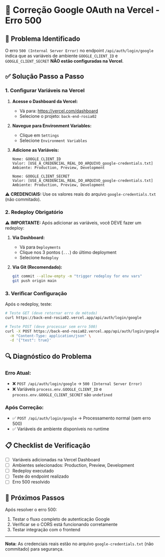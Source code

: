 # 🔧 Correção Google OAuth na Vercel - Erro 500

## 🚨 Problema Identificado

O erro `500 (Internal Server Error)` no endpoint `/api/auth/login/google` indica que as variáveis de ambiente `GOOGLE_CLIENT_ID` e `GOOGLE_CLIENT_SECRET` **NÃO estão configuradas na Vercel**.

## ✅ Solução Passo a Passo

### 1. Configurar Variáveis na Vercel

1. **Acesse o Dashboard da Vercel:**
   - Vá para: https://vercel.com/dashboard
   - Selecione o projeto: `back-end-rosia02`

2. **Navegue para Environment Variables:**
   - Clique em `Settings`
   - Selecione `Environment Variables`

3. **Adicione as Variáveis:**
   ```
   Nome: GOOGLE_CLIENT_ID
   Valor: [USE_A_CREDENCIAL_REAL_DO_ARQUIVO_google-credentials.txt]
   Ambiente: Production, Preview, Development
   ```
   
   ```
   Nome: GOOGLE_CLIENT_SECRET
   Valor: [USE_A_CREDENCIAL_REAL_DO_ARQUIVO_google-credentials.txt]
   Ambiente: Production, Preview, Development
   ```

⚠️ **CREDENCIAIS:** Use os valores reais do arquivo `google-credentials.txt` (não commitado).

### 2. Redeploy Obrigatório

⚠️ **IMPORTANTE:** Após adicionar as variáveis, você DEVE fazer um redeploy:

1. **Via Dashboard:**
   - Vá para `Deployments`
   - Clique nos 3 pontos (`...`) do último deployment
   - Selecione `Redeploy`

2. **Via Git (Recomendado):**
   ```bash
   git commit --allow-empty -m "trigger redeploy for env vars"
   git push origin main
   ```

### 3. Verificar Configuração

Após o redeploy, teste:

```bash
# Teste GET (deve retornar erro de método)
curl https://back-end-rosia02.vercel.app/api/auth/login/google

# Teste POST (deve processar sem erro 500)
curl -X POST https://back-end-rosia02.vercel.app/api/auth/login/google \
  -H "Content-Type: application/json" \
  -d '{"test": true}'
```

## 🔍 Diagnóstico do Problema

### Erro Atual:
- ❌ `POST /api/auth/login/google` → `500 (Internal Server Error)`
- ❌ Variáveis `process.env.GOOGLE_CLIENT_ID` e `process.env.GOOGLE_CLIENT_SECRET` são `undefined`

### Após Correção:
- ✅ `POST /api/auth/login/google` → Processamento normal (sem erro 500)
- ✅ Variáveis de ambiente disponíveis no runtime

## 📋 Checklist de Verificação

- [ ] Variáveis adicionadas na Vercel Dashboard
- [ ] Ambientes selecionados: Production, Preview, Development
- [ ] Redeploy executado
- [ ] Teste do endpoint realizado
- [ ] Erro 500 resolvido

## 🚀 Próximos Passos

Após resolver o erro 500:
1. Testar o fluxo completo de autenticação Google
2. Verificar se o CORS está funcionando corretamente
3. Testar integração com o frontend

---

**Nota:** As credenciais reais estão no arquivo `google-credentials.txt` (não commitado) para segurança.